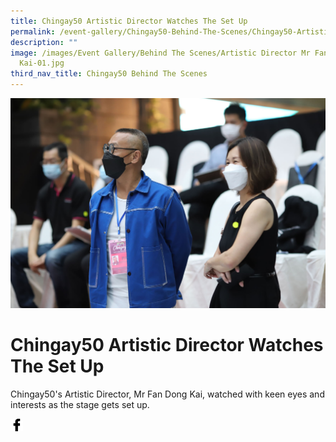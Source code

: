 ```yaml
---
title: Chingay50 Artistic Director Watches The Set Up
permalink: /event-gallery/Chingay50-Behind-The-Scenes/Chingay50-Artistic-Director
description: ""
image: /images/Event Gallery/Behind The Scenes/Artistic Director Mr Fan Dong
  Kai-01.jpg
third_nav_title: Chingay50 Behind The Scenes
---
```


![Artistic Director Mr Fan Dong Kai Watches The Set Up](/images/Event%20Gallery/Behind%20The%20Scenes/Artistic%20Director%20Mr%20Fan%20Dong%20Kai-01.jpg)
# **Chingay50 Artistic Director Watches The Set Up**

Chingay50's Artistic Director, Mr Fan Dong Kai, watched with keen eyes and interests as the stage gets set up.

<a href="http://www.facebook.com/sharer.php?u=http://www.chingay.gov.sg/image/event-gallery/Chingay50-Artistic-Director" style="float:left;">
	<img src="/images/facebook.png" style="width:auto;height:20px;">
</a>